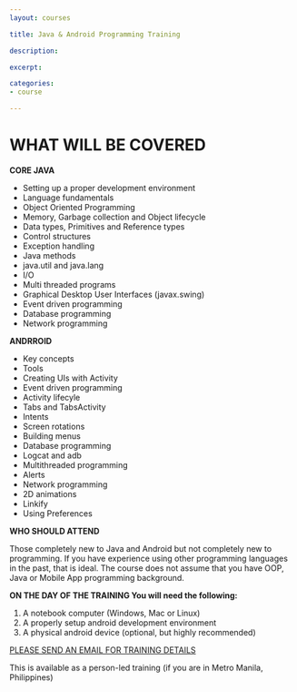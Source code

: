 ```yaml
---
layout: courses

title: Java & Android Programming Training

description: 

excerpt: 

categories:
- course

---
```



# WHAT WILL BE COVERED


**CORE JAVA**

- Setting up a proper development environment
- Language fundamentals
- Object Oriented Programming
- Memory, Garbage collection and Object lifecycle
- Data types, Primitives and Reference types
- Control structures
- Exception handling
- Java methods
- java.util and java.lang
- I/O
- Multi threaded programs
- Graphical Desktop User Interfaces (javax.swing)
- Event driven programming
- Database programming
- Network programming

**ANDRROID**

- Key concepts
- Tools
- Creating UIs with Activity
- Event driven programming
- Activity lifecyle
- Tabs and TabsActivity
- Intents
- Screen rotations
- Building menus
- Database programming
- Logcat and adb
- Multithreaded programming
- Alerts
- Network programming
- 2D animations
- Linkify
- Using Preferences

**WHO SHOULD ATTEND**

Those completely new to Java and Android but not completely new to programming. If you have experience using other programming languages in the past, that is ideal. The course does not assume that you have OOP, Java or Mobile App programming background.

**ON THE DAY OF THE TRAINING You will need the following:**

1. A notebook computer (Windows, Mac or Linux)
2. A properly setup android development environment
3. A physical android device (optional, but highly recommended)

<a href="mailto:ted@thelogbox.com" class='button'>PLEASE SEND AN EMAIL FOR TRAINING DETAILS</a>


This is available as a person-led training (if you are in Metro Manila, Philippines)



